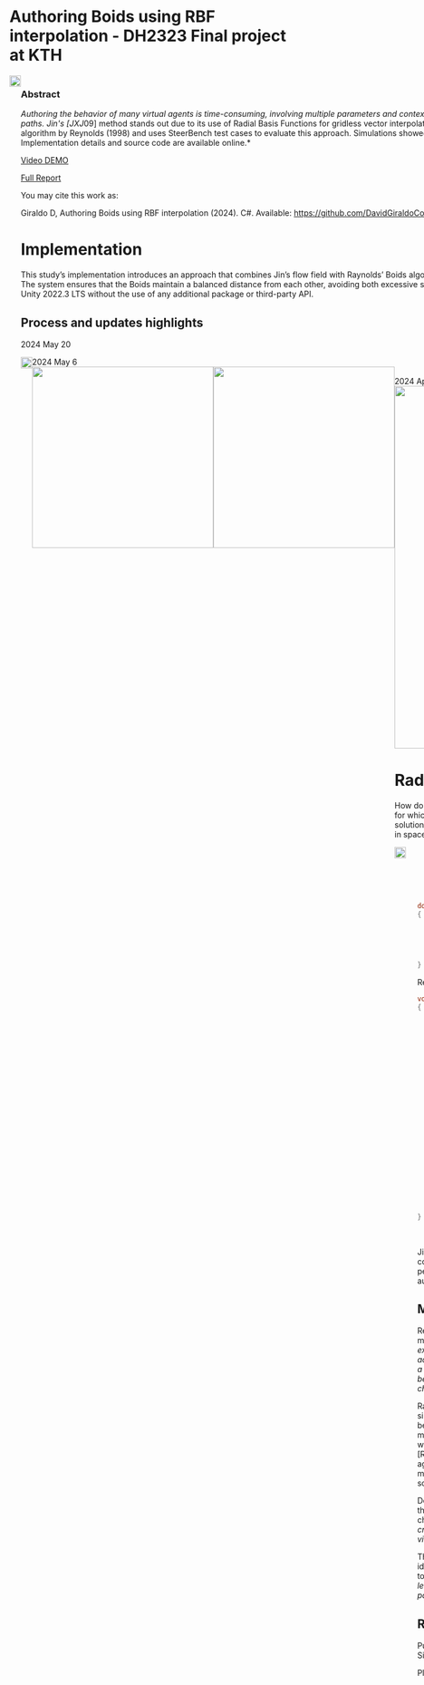 # Authoring Boids using RBF interpolation - DH2323 Final project at KTH
<div style = "display: flex">
    <img width="100%" src="https://github.com/DavidGiraldoCode/p-bois_steering_behaviors/blob/develop/Assets/Art/Images/rbf_boids_cover.jpg"/>
<div/>
    
### **Abstract**

*Authoring the behavior of many virtual agents is time-consuming, involving multiple parameters and context-specific needs. Some steering algorithms use vector fields to influence agents' global paths. Jin's [JXJ*09] method stands out due to its use of Radial Basis Functions for gridless vector interpolation. This paper extends Jin's method to 3D vector fields for controlling the Boids algorithm by Reynolds (1998) and uses SteerBench test cases to evaluate this approach. Simulations showed Boids maneuvering through S shapes and shrinking to pass through narrow spaces. Implementation details and source code are available online.*

[Video DEMO](https://youtu.be/nZEUKUlAuHc)

[Full Report](https://drive.google.com/file/d/1k3AKPGAwXgeN48xWnjw-gUNlBZpsrc0d/view)

You may cite this work as:

Giraldo D, Authoring Boids using RBF interpolation (2024). C#. Available: https://github.com/DavidGiraldoCode/p-authoring_boids_RBF_interpolation

# Implementation

This study’s implementation introduces an approach that combines Jin’s flow field with Raynolds’ Boids algorithm, aiming to create a more plausible and visually appealing result for bird-like agents. The system ensures that the Boids maintain a balanced distance from each other, avoiding both excessive spreading and collisions while following a predefined path. The simulation used C# in Unity 2022.3 LTS without the use of any additional package or third-party API.

## Process and updates highlights
2024 May 20
<div style = "display: flex">
    <img width="100%" src="https://github.com/DavidGiraldoCode/p-bois_steering_behaviors/blob/develop/Assets/Art/Images/RBF_step_by_step_boids.jpg"/>
<div/>
2024 May 6
<br/>
<div style = "display: flex">
    <img width="320px" src="https://github.com/DavidGiraldoCode/p-bois_steering_behaviors/blob/develop/Assets/Art/Images/image.png"/>
    <img width="320px" src="https://github.com/DavidGiraldoCode/p-bois_steering_behaviors/blob/develop/Assets/Art/Images/vf1.png"/>
<div/>
<br/>
2024 April
<br/>
<img width="640px" src="https://github.com/DavidGiraldoCode/p-bois_steering_behaviors/blob/develop/Assets/Art/Flow_fields_test.gif"/>

# Radial Basis Functions (RBF)

How do we interpolate when there is no grid? Having no sample grid is a scattered data problem for which traditional linear interpolation does not suffice. Thus, Radial Basis Functions exist as a solution for this problem by defining a function capable of interpolating any given discrete value in space, given all the values at source points.

<div style = "display: flex">
    <img width="50%" src="https://github.com/DavidGiraldoCode/p-bois_steering_behaviors/blob/develop/Assets/Art/Images/rbf_equations.jpg"/>
<div/>


$$
S(\mathbf{x}) = \sum_{i=1}^{n} \lambda_i \phi(||\mathbf{x} - \mathbf{x}_i||), \quad \mathbf{x} \in \mathbb{R}^d.
$$

$$
\Phi(r) = ||\mathbf{x} - \mathbf{x}_i||
$$

```csharp
double Phi(Vector3 vector_j, Vector3 vector_i) //RBF
{
    Vector3 distance = vector_j - vector_i;
    float r = distance.magnitude;
    double GSkernel = Math.Exp(-0.001 * Math.Pow(r, 2)); //Gaussian (GS)
    double Skernel = r;  //Spline (S)
    return Skernel;
}
```

 Relationship between source points

```csharp
void ComputeInterpolationMatricesXY(List<Vector3> points, List<Vector3> vectors)
{
    int rows = points.Count;
    int columns = points.Count + 1;
    double[,] matrixX = new double[rows, columns];
    double[,] matrixY = new double[rows, columns];

    for (int j = 0; j < rows; j++)
    {
        for (int i = 0; i < columns; i++)
        {
            if (i < rows)
            {
                matrixX[j, i] = Phi(points[j], points[i]);
                matrixY[j, i] = Phi(points[j], points[i]);
            }
            else
            {
                matrixX[j, i] = vectors[j].x;
                matrixY[j, i] = vectors[j].z;
            }
        }
    }

    matrixPHIforX = matrixX;
    matrixPHIforY = matrixY;
}
```

$$
[\Phi]*[\lambda] = [f]
$$

Jin (2009) presented an application of crow authoring relaying on path-planning components. They incorporated radial basis function interpolation of vector fields to guide pedestrians' flow in a grid-less setup. I am implementing and applying their paper to author the flow of a flock of boids.

## More about crowd simulations

Representing multiple living entities in a virtual world is used in a number of fields, from movies and video games to urban planning and architecture. And [LBC*22] Lemori’s extensive categorization proves how committed computer graphics practitioners are to achieving plausible results. Rendering several virtual agents is known as crow simulation, a branch of computer graphics animation, and it deals with representing non-verbal behaviors of virtual beings and their relations with their environment and others, characterized by the change of their position over time [CFV*22].

Raynolds’ Boids model is a well-known steering behavior algorithm within the crow simulation field that simulates a flock of entities in a 3D digital environment. It has set a benchmark for what a user can do in terms of simulated animal behavior. He stated three main rules: collision avoidance, velocity matching, and flock centering, concepts that then were independently defined by Raynorlds as Separation, Alignment, and Cohesion [Rey02]. There are several strategies to steer and author these boids that focus on the agent's local movement. However, as computer processing improves, game titles and movies strive for increasingly complex scenes where multiple agents interact and follow scripted behavior and paths.

Defining a virtual agent’s behavior is known as authoring simulations, a multi-layer task that enables users to achieve creative intents and satisfy application-specific characteristics [LBC*22]. Six categories encompass the aspects that can be authored in a crow simulation: Hih-level behaviors, path-planning, local movements, body animation, visualization, and post-processing [LBC*22].

This paper focuses on Path-planing, which refers to authoring agents on a global scale, ideal when seeking to control large, endless crowds in complex environments not limited to a time window [LBC*22]. For global planning to happen, techniques such as Flows leverage vector fields that influence the path agents take without specifying individual paths explicitly. [LBC*22]

## References
Pulsar Bytes provided the bird mesh at the Unity Assets Store. Sound provided by SilentSeason at freesound.com.

Please refer to the section: [References](https://github.com/DavidGiraldoCode/p-authoring_boids_RBF_interpolation/blob/develop/Refences.md)
